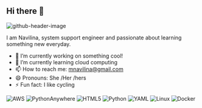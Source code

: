 ## Hi there 👋

![github-header-image](https://github.com/Navilina/Navilina/assets/136193317/d1b02774-7ad8-4b23-a80f-74d1293ecc80)


I am Navilina, system support engineer and passionate about learning something new everyday.

- 🔭 I’m currently working on something cool!
- 🌱 I’m currently learning cloud computing
- 📫 How to reach me: mnavilina@gmail.com
- 😄 Pronouns: She /Her /hers
- ⚡ Fun fact: I like cycling  


![AWS](https://img.shields.io/badge/AWS-%23FF9900.svg?style=for-the-badge&logo=amazon-aws&logoColor=white)
![PythonAnywhere](https://img.shields.io/badge/pythonanywhere-%232F9FD7.svg?style=for-the-badge&logo=pythonanywhere&logoColor=151515)
![HTML5](https://img.shields.io/badge/html5-%23E34F26.svg?style=for-the-badge&logo=html5&logoColor=white)
![Python](https://img.shields.io/badge/python-3670A0?style=for-the-badge&logo=python&logoColor=ffdd54)
![YAML](https://img.shields.io/badge/yaml-%23ffffff.svg?style=for-the-badge&logo=yaml&logoColor=151515)
	![Linux](https://img.shields.io/badge/Linux-FCC624?style=for-the-badge&logo=linux&logoColor=black)
 ![Docker](https://img.shields.io/badge/docker-%230db7ed.svg?style=for-the-badge&logo=docker&logoColor=white)




